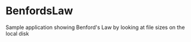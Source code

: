 BenfordsLaw
===========

Sample application showing Benford's Law by looking at file sizes on the local disk
